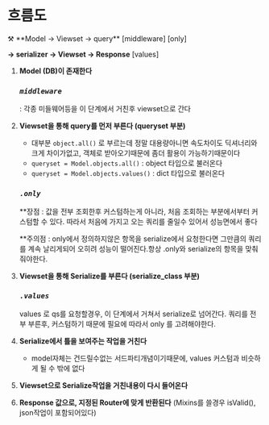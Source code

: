 # 흐름도

<aside>
⚒️  **Model   →   Viewset   →   query**   
       [middleware]      [only]
 
  **→   serializer   →   Viewset   →   Response**
 [values]

</aside>

1. **Model (DB)이 존재한다**
    
    ### ***`middleware`***
    
    : 각종 미들웨어등을 이 단계에서 거친후 viewset으로 간다
    
2. **Viewset을 통해 query를 먼저 부른다 (queryset  부분)**
    - 대부분 `object.all()` 로 부르는데 정말 대용량아니면 속도차이도 딕셔너리와 크게 차이가없고, 객체로 받아오기때문에 좀더 활용이 가능하기때문이다
    - `queryset = Model.objects.all()` : object<queryset> 타입으로 불러온다
    - `queryset = Model.objects.values()` : dict 타입으로 불러온다
    
    ### ***`.only`***
    
    **장점 : 값을 전부 조회한후 커스텀하는게 아니라, 처음 조회하는 부분에서부터 커스텀할 수 있다. 따라서 처음에 가지고 오는 쿼리를 줄일수 있어서 성능면에서 좋다
    
    **주의점 : only에서 정의하지않은 항목을 serialize에서 요청한다면 그만큼의 쿼리를 계속 날리게되어 오히려 성능이 떨어진다.항상 .only와 serialize의 항목을 맞춰줘야한다.
    
3. **Viewset을 통해 Serialize를 부른다 (serialize_class 부분)**
    
    ### *`.values`*
    
    values 로 qs를 요청할경우, 이 단계에서 거쳐서 serialize로 넘어간다. 쿼리를 전부 부른후, 커스텀하기 때문에 필요에 따라서 only 를 고려해야한다.
    
4. **Serialize에서 틀을 보여주는 작업을 거친다**
    - model자체는 건드릴수없는 서드파티개념이기때문에, values 커스텀과 비슷하게 될 수 밖에 없다
5. **Viewset으로 Serialize작업을 거친내용이 다시 들어온다**
6. **Response 값으로, 지정된 Router에 맞게 반환된다** (Mixins를 쓸경우 isValid(), json작업이 포함되어있다)

